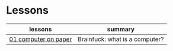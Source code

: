# Lessons

| lessons | summary |
| ------- | ------- |
| [01 computer on paper](./l01.md) | Brainfuck: what is a computer? |

